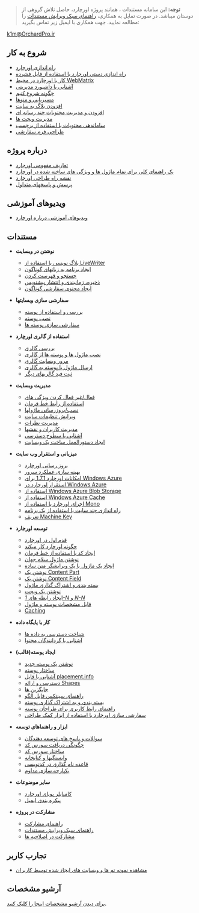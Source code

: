 > **توجه:** این سامانه مستندات ، همانند پروژه اورچارد، حاصل تلاش گروهی از دوستان میباشد.
در صورت تمایل به همکاری، [راهنمای سبک ویرایش مستندات](مستندات/راهنمای-سبک-ویرایش-مستندات) را مطالعه نمایید.
جهت همکاری با ایمیل زیر تماس بگیرید:

k1m@OrchardPro.ir

## شروع به کار ##
* [راه اندازی اورچارد](مستندات/راه-اندازی-اورچارد)
* [راه اندازی دستی اورچارد با استفاده از فایل فشرده](مستندات/راه-اندازی-دستی-اورچارد-با-استفاده-از-فایل-فشرده)
* [کار با اورچارد در محیط WebMatrix](مستندات/کار-با-اورچارد-در-محیط-WebMatrix)
* [آشنایی با داشبورد مدیریتی](مستندات/آشنایی-با-داشبورد-مدیریتی)
* [چگونه شروع کنیم](مستندات/چگونه-شروع-کنیم)
* [مسیریابی و منوها](مستندات/مسیریابی-و-منوها)
* [افزودن بلاگ به سایت](مستندات/افزودن-بلاگ-به-سایت)
* [افزودن و مدیریت محتویات چند رسانه ای](مستندات/افزودن-و-مدیریت-محتویات-چند-رسانه-ای)
* [مدیریت ویجت ها](مستندات/مدیریت-ویجت-ها)
* [ساماندهی محتویات با استفاده از برچسب](مستندات/ساماندهی-محتویات-بااستفاده-از-برچسب)
* [طراحی فرم سفارشی](مستندات/طراحی-فرم-سفارشی "استفاده از فرم های سفارشی برای ایجاد صفحه اشتراک و تماس با ما")

## درباره پروژه ##
* [تعاریف مفهومی اورچارد](مستندات/Basic-Orchard-Concepts)
* [یک راهنمای کلی برای تمام ماژول ها و ویژگی های ساخته شده در اورچارد](مستندات/Builtin-features)
* [نقشه راه طراحی اورچارد](مستندات/feature-roadmap)
* [پرسش و پاسخهای متداول](مستندات/frequently-asked-questions)

## ویدیوهای آموزشی ##

* [ویدیوهای آموزشی درباره اورچارد](مستندات/Orchard-TV)

## مستندات ##

* **نوشتن در وبسایت**
    * [بلاگ نویسی با استفاده از LiveWriter](مستندات/Blogging-with-LiveWriter)
    * [ایجاد برنامه به زبانهای گوناگون](مستندات/Creating-global-ready-applications)
    * [جستجو و فهرست کردن](مستندات/Search-and-indexing)
    * [ذخیره، زمانبندی و انتشار پیشنویس](مستندات/Saving-scheduling-and-publishing-drafts)
    * [ایجاد محتوی سفارشی گوناگون](مستندات/Creating-custom-content-types)


* **سفارشی سازی وبسایتها**
    * [بررسی و استفاده از پوسته](مستندات/Previewing-and-applying-a-theme)
    * [نصب پوسته](مستندات/Installing-themes)
    * [سفارشی سازی پوسته ها](مستندات/Customizing-the-default-theme)


* **استفاده از گالری اورچارد**
    * [بررسی گالری](مستندات/Gallery-overview)
    * [نصب ماژول ها و پوسته ها از گالری](مستندات/Installing-modules-and-themes-from-the-gallery)
    * [مرور وبسایت گالری](مستندات/Browsing-the-gallery-web-site)
    * [ارسال ماژول یا پوسته به گالری](مستندات/Contributing-a-module-or-theme-to-the-gallery)
    * [ثبت فید گالریهای دیگر](مستندات/Module-gallery-feeds)


* **مدیریت وبسایت**
    * [فعال/غیر فعال کردن ویژگی های](مستندات/Enabling-and-disabling-features)
    * [استفاده از رابط خط فرمان](مستندات/Using-the-command-line-interface)
    * [نصب/بروزرسانی ماژولها](مستندات/Installing-and-upgrading-modules)
    * [ویرایش تنظیمات سایت](مستندات/Modifying-site-settings)
    * [مدیریت نظرات](مستندات/Moderating-comments)
    * [مدیریت کاربران و نقشها](مستندات/Managing-users-and-roles)
    * [آشنایی با سطوح دسترسی](مستندات/Understanding-permissions)
    * [ایجاد دستورالعمل ساخت یک وبسایت](مستندات/Making-a-Web-Site-Recipe)


* **میزبانی و استقرار وب سایت**
    * [بروز رسانی اورچارد](مستندات/Upgrading-a-site-to-a-new-version-of-Orchard)
    * [بهینه سازی عملکرد سرور](مستندات/Optimizing-Performance-of-Orchard-with-Shared-Hosting)
    * [امکانات اورچارد 1.7.1 برای Windows Azure](مستندات/Whats-new-for-Windows-Azure-in-Orchard-1-7-1)
    * [استقرار اورچارد در Windows Azure](مستندات/Deploying-Orchard-to-Windows-Azure)
	* [استفاده از Windows Azure Blob Storage](مستندات/Using-Windows-Azure-Blob-Storage)
	* [استفاده از Windows Azure Cache](مستندات/Using-Windows-Azure-Cache)
    * [اجرای اورچارد یا استفاده از Mono](مستندات/Running-Orchard-on-Mono)
    * [راه اندازی چند سایت با استفاده از یک برنامه](مستندات/Setting-up-a-multi-tenant-orchard-site)
    * [تعریف Machine Key](مستندات/Setting-up-a-machine-key)


* **توسعه اورجارد**
    * [قدم اول در اورچارد](مستندات/First-steps-into-Orchard)
    * [چگونه اورچارد کار میکند](مستندات/How-Orchard-works)
    * [ایجاد کد با استفاده از خط فرمان](مستندات/Command-line-scaffolding)
    * [نوشتن ماژول سلام جهان](مستندات/Building-a-hello-world-module)
    * [ایجاد یک ماژول با یک ویرایشگر متن ساده](مستندات/Creating-a-module-with-a-simple-text-editor)
    * [نوشتن یک Content Part](مستندات/Writing-a-content-part)
    * [نوشتن یک Content Field](مستندات/Creating-a-custom-field-type)
    * [بسته بندی و اشتراک گذاری ماژول](مستندات/Packaging-and-sharing-a-module)
    * [نوشتن یک ویجت](مستندات/Writing-a-widget)
    * [ایجاد رابطه های  _1-N_ و _N-N_](مستندات/Creating-1-n-and-n-n-relations)
    * [فایل مشخصات پوسته و ماژول](مستندات/manifest-files)
    * [Caching](مستندات/Caching)


* **کار با پایگاه داده**
    * [شناخت دسترسی به داده ها](مستندات/Understanding-data-access)
    * [آشنایی با گردانندگان محتوا](مستندات/Understanding-content-handlers)
<!-- ** [Understanding Content Drivers](مستندات/Understanding-content-drivers) (TBD) -->

* **ایجاد پوسته(قالب)**
    * [نوشتن یک پوسته جدید](مستندات/Writing-a-new-theme)
    * [ساختار پوسته](مستندات/Anatomy-of-a-theme)
    * [آشنایی با فایل placement.info](مستندات/Understanding-placement-info)
    * [دسترسی و ارائه Shapes](مستندات/Accessing-and-rendering-shapes)
    * [جایگزین ها](مستندات/Alternates)
    * [راهنمای سینتکس فایل الگو](مستندات/Template-file-syntax-guide)
    * [بسته بندی و به اشتراک گذاری پوسته](مستندات/Packaging-and-sharing-themes)
    * [راهنمای رابط کاربری برای طراحان پوسته](مستندات/UI-guidelines-for-theme-authors)
    * [سفارشی سازی اورچارد با استفاده از ابزار کمک طراحی](مستندات/Customizing-Orchard-using-Designer-Helper-Tools)


* **ابزار و راهنماهای توسعه**
    * [سوالات و پاسخ های توسعه دهندگان](مستندات/Developer-FAQ)
    * [چگونگی دریافت سورس کد](مستندات/Setting-up-a-source-enlistment)
    * [ساختار سورس کد](مستندات/Source-code-organization)
    * [وابستگیها و کتابخانه](مستندات/Orchard-dependencies-and-libraries)
    * [قاعده نام گذاری در کدنویسی](مستندات/Code-conventions)
    * [یکپارچه سازی مداوم](مستندات/Continuous-integration)


* **سایر موضوعات**
    * [کامپایلر پویای اورچارد](مستندات/Orchard-module-loader-and-dynamic-compilation)
    * [پیکره بندی ایمیل](مستندات/Configuring-Email)


* **مشارکت در پروژه**
    * [راهنمای مشارکت](مستندات/Contributing-documentation)
    * [راهنمای سبک ویرایش مستندات](مستندات/راهنمای-سبک-ویرایش-مستندات)
    * [مشارکت در اصلاحیه ها](مستندات/Contributing-patches)

## تجارب کاربر ##
* [مشاهده نمونه تم ها و وبسایت های ایجاد شده توسط کاربران](مستندات/walkthroughs)

## آرشیو مشخصات ##

[برای دیدن آرشیو مشخصات اینجا را کلیک کنید](مستندات/archived-specs).

